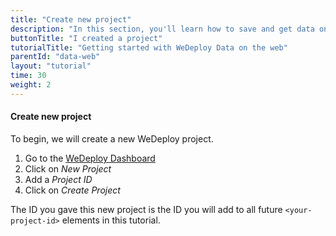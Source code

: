 ```yaml
---
title: "Create new project"
description: "In this section, you'll learn how to save and get data on the web using the WeDeploy API Client."
buttonTitle: "I created a project"
tutorialTitle: "Getting started with WeDeploy Data on the web"
parentId: "data-web"
layout: "tutorial"
time: 30
weight: 2
---
```


#### Create new project

To begin, we will create a new WeDeploy project.

1. Go to the <a href="http://dashboard.wedeploy.com">WeDeploy Dashboard</a>
2. Click on _New Project_
3. Add a _Project ID_
4. Click on _Create Project_

The ID you gave this new project is the ID you will add to all future `<your-project-id>` elements in this tutorial.
